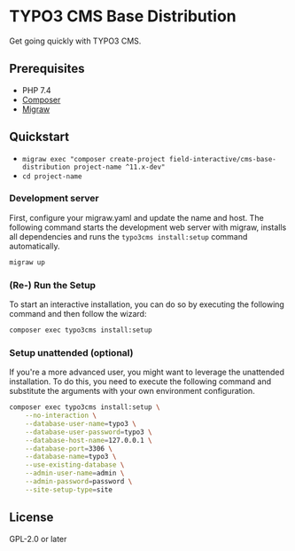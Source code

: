 # TYPO3 CMS Base Distribution

Get going quickly with TYPO3 CMS.

## Prerequisites

* PHP 7.4
* [Composer](https://getcomposer.org/download/)
* [Migraw](https://github.com/marcharding/migraw)

## Quickstart

* `migraw exec "composer create-project field-interactive/cms-base-distribution project-name ^11.x-dev"`
* `cd project-name`


### Development server

First, configure your migraw.yaml and update the name and host. The following command starts the development web server with migraw, installs all dependencies and runs the ``typo3cms install:setup`` command automatically.

````bash
migraw up
````


### (Re-) Run the Setup

To start an interactive installation, you can do so by executing the following
command and then follow the wizard:

```bash
composer exec typo3cms install:setup
```

### Setup unattended (optional)

If you're a more advanced user, you might want to leverage the unattended installation.
To do this, you need to execute the following command and substitute the arguments
with your own environment configuration.

```bash
composer exec typo3cms install:setup \
    --no-interaction \
    --database-user-name=typo3 \
    --database-user-password=typo3 \
    --database-host-name=127.0.0.1 \
    --database-port=3306 \
    --database-name=typo3 \
    --use-existing-database \
    --admin-user-name=admin \
    --admin-password=password \
    --site-setup-type=site
```

## License

GPL-2.0 or later